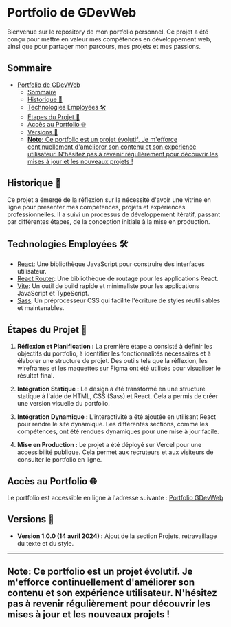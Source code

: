 # Portfolio de GDevWeb

Bienvenue sur le repository de mon portfolio personnel. Ce projet a été conçu pour mettre en valeur mes compétences en développement web, ainsi que pour partager mon parcours, mes projets et mes passions.

## Sommaire

- [Portfolio de GDevWeb](#portfolio-de-gdevweb)
  - [Sommaire](#sommaire)
  - [Historique 🚀](#historique-)
  - [Technologies Employées 🛠️](#technologies-employées-️)
  - [Étapes du Projet 📝](#étapes-du-projet-)
  - [Accès au Portfolio 🌐](#accès-au-portfolio-)
  - [Versions 🔄](#versions-)
  - [**Note:** Ce portfolio est un projet évolutif. Je m'efforce continuellement d'améliorer son contenu et son expérience utilisateur. N'hésitez pas à revenir régulièrement pour découvrir les mises à jour et les nouveaux projets !](#note-ce-portfolio-est-un-projet-évolutif-je-mefforce-continuellement-daméliorer-son-contenu-et-son-expérience-utilisateur-nhésitez-pas-à-revenir-régulièrement-pour-découvrir-les-mises-à-jour-et-les-nouveaux-projets-)

## Historique 🚀

Ce projet a émergé de la réflexion sur la nécessité d'avoir une vitrine en ligne pour présenter mes compétences, projets et expériences professionnelles. Il a suivi un processus de développement itératif, passant par différentes étapes, de la conception initiale à la mise en production.

## Technologies Employées 🛠️

- [React](https://reactjs.org/): Une bibliothèque JavaScript pour construire des interfaces utilisateur.
- [React Router](https://reactrouter.com/): Une bibliothèque de routage pour les applications React.
- [Vite](https://vitejs.dev/): Un outil de build rapide et minimaliste pour les applications JavaScript et TypeScript.
- [Sass](https://sass-lang.com/): Un préprocesseur CSS qui facilite l'écriture de styles réutilisables et maintenables.

## Étapes du Projet 📝

1. **Réflexion et Planification :** La première étape a consisté à définir les objectifs du portfolio, à identifier les fonctionnalités nécessaires et à élaborer une structure de projet. Des outils tels que la réflexion, les wireframes et les maquettes sur Figma ont été utilisés pour visualiser le résultat final.

2. **Intégration Statique :** Le design a été transformé en une structure statique à l'aide de HTML, CSS (Sass) et React. Cela a permis de créer une version visuelle du portfolio.

3. **Intégration Dynamique :** L'interactivité a été ajoutée en utilisant React pour rendre le site dynamique. Les différentes sections, comme les compétences, ont été rendues dynamiques pour une mise à jour facile.

4. **Mise en Production :** Le projet a été déployé sur Vercel pour une accessibilité publique. Cela permet aux recruteurs et aux visiteurs de consulter le portfolio en ligne.

## Accès au Portfolio 🌐

Le portfolio est accessible en ligne à l'adresse suivante : [Portfolio GDevWeb](https://gdevweb.vercel.app/)

## Versions 🔄

- **Version 1.0.0 (14 avril 2024) :** Ajout de la section Projets, retravaillage du texte et du style.

---

## **Note:** Ce portfolio est un projet évolutif. Je m'efforce continuellement d'améliorer son contenu et son expérience utilisateur. N'hésitez pas à revenir régulièrement pour découvrir les mises à jour et les nouveaux projets !
